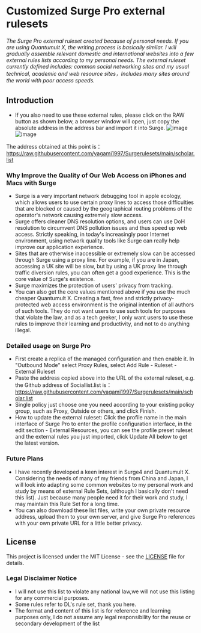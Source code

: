 # Customized Surge Pro external rulesets

###### The Surge Pro external ruleset created because of personal needs. If you are using Quantumult X, the writing process is basically similar. I will gradually assemble relevant domestic and international websites into a few external rules lists according to my personal needs. The external ruleset currently defined includes: common social networking sites and my usual technical, academic and web resource sites，Includes many sites around the world with poor access speeds.

## Introduction
* If you also need to use these external rules, please click on the RAW button as shown below, a browser window will open, just copy the absolute address in the address bar and import it into Surge.
![image](https://user-images.githubusercontent.com/7695407/172099104-a37bc55c-43a7-4b36-b172-75365c7be558.png)
![image](https://user-images.githubusercontent.com/7695407/172099581-683d27df-f6d2-44cd-b40b-b762c0043bcb.png)

The address obtained at this point is：https://raw.githubusercontent.com/yagami1997/Surgerulesets/main/scholar.list

### Why Improve the Quality of Our Web Access on iPhones and Macs with Surge

* Surge is a very important network debugging tool in apple ecology, which allows users to use certain proxy lines to access those difficulties that are blocked or caused by the geographical routing problems of the operator's network causing extremely slow access.
* Surge offers cleaner DNS resolution options, and users can use DoH resolution to circumvent DNS pollution issues and thus speed up web access. Strictly speaking, in today's increasingly poor Internet environment, using network quality tools like Surge can really help improve our application experience.
* Sites that are otherwise inaccessible or extremely slow can be accessed through Surge using a proxy line. For example, if you are in Japan, accessing a UK site will be slow, but by using a UK proxy line through traffic diversion rules, you can often get a good experience. This is the core value of Surge's existence.
* Surge maximizes the protection of users' privacy from tracking.
* You can also get the core values mentioned above if you use the much cheaper Quantumult X. Creating a fast, free and strictly privacy-protected web access environment is the original intention of all authors of such tools. They do not want users to use such tools for purposes that violate the law, and as a tech geeker, I only want users to use these rules to improve their learning and productivity, and not to do anything illegal.


### Detailed usage on Surge Pro
* First create a replica of the managed configuration and then enable it. In "Outbound Mode" select Proxy Rules, select Add Rule - Ruleset - External Ruleset
* Paste the address copied above into the URL of the external ruleset, e.g. the Github address of Sociallist.list is： https://raw.githubusercontent.com/yagami1997/Surgerulesets/main/scholar.list
* Single policy just choose one you need according to your existing policy group, such as Proxy, Outside or others, and click Finish.
* How to update the external ruleset: Click the profile name in the main interface of Surge Pro to enter the profile configuration interface, in the edit section - External Resources, you can see the profile preset ruleset and the external rules you just imported, click Update All below to get the latest version.

### Future Plans
* I have recently developed a keen interest in Surge4 and Quantumult X. Considering the needs of many of my friends from China and Japan, I will look into adapting some common websites to my personal work and study by means of external Rule Sets, (although I basically don't need this list). Just because many people need it for their work and study, I may maintain this Rule Set for a long time.
* You can also download these list files, write your own private resource address, upload them to your own server, and give Surge Pro references with your own private URL for a little better privacy.

## License

This project is licensed under the MIT License - see the [LICENSE](LICENSE) file for details.

### Legal Disclaimer Notice
* I will not use this list to violate any national law,we will not use this listing for any commercial purposes.
* Some rules refer to DL's rule set, thank you here.
* The format and content of this list is for reference and learning purposes only, I do not assume any legal responsibility for the reuse or secondary development of the list
